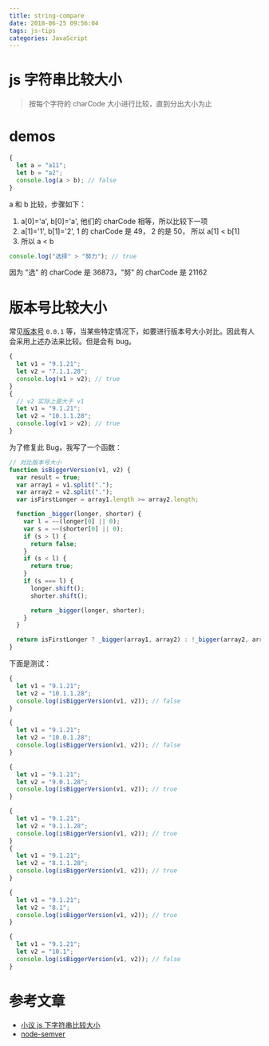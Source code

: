 ```yaml
---
title: string-compare
date: 2018-06-25 09:56:04
tags: js-tips
categories: JavaScript
---
```


# js 字符串比较大小

> 按每个字符的 charCode 大小进行比较，直到分出大小为止

# demos

```js
{
  let a = "a11";
  let b = "a2";
  console.log(a > b); // false
}
```

a 和 b 比较，步骤如下：

1.  a[0]='a', b[0]='a', 他们的 charCode 相等，所以比较下一项
2.  a[1]='1', b[1]='2', 1 的 charCode 是 49， 2 的是 50， 所以 a[1] < b[1]
3.  所以 a < b

```js
console.log("选择" > "努力"); // true
```

因为 "选" 的 charCode 是 36873，"努" 的 charCode 是 21162

# 版本号比较大小

常见[版本号](https://semver.org/lang/zh-CN/) `0.0.1` 等，当某些特定情况下，如要进行版本号大小对比。因此有人会采用上述办法来比较。但是会有 bug。

```js
{
  let v1 = "9.1.21";
  let v2 = "7.1.1.28";
  console.log(v1 > v2); // true
}
{
  // v2 实际上是大于 v1
  let v1 = "9.1.21";
  let v2 = "10.1.1.28";
  console.log(v1 > v2); // true
}
```

为了修复此 Bug，我写了一个函数：

```js
// 对比版本号大小
function isBiggerVersion(v1, v2) {
  var result = true;
  var array1 = v1.split(".");
  var array2 = v2.split(".");
  var isFirstLonger = array1.length >= array2.length;

  function _bigger(longer, shorter) {
    var l = ~~(longer[0] || 0);
    var s = ~~(shorter[0] || 0);
    if (s > l) {
      return false;
    }
    if (s < l) {
      return true;
    }
    if (s === l) {
      longer.shift();
      shorter.shift();

      return _bigger(longer, shorter);
    }
  }

  return isFirstLonger ? _bigger(array1, array2) : !_bigger(array2, array1);
}
```

下面是测试：

```js
{
  let v1 = "9.1.21";
  let v2 = "10.1.1.28";
  console.log(isBiggerVersion(v1, v2)); // false
}

{
  let v1 = "9.1.21";
  let v2 = "10.0.1.28";
  console.log(isBiggerVersion(v1, v2)); // false
}

{
  let v1 = "9.1.21";
  let v2 = "9.0.1.28";
  console.log(isBiggerVersion(v1, v2)); // true
}

{
  let v1 = "9.1.21";
  let v2 = "9.1.1.28";
  console.log(isBiggerVersion(v1, v2)); // true
}
{
  let v1 = "9.1.21";
  let v2 = "8.1.1.28";
  console.log(isBiggerVersion(v1, v2)); // true
}

{
  let v1 = "9.1.21";
  let v2 = "8.1";
  console.log(isBiggerVersion(v1, v2)); // true
}

{
  let v1 = "9.1.21";
  let v2 = "10.1";
  console.log(isBiggerVersion(v1, v2)); // false
}
```

# 参考文章

- [小议 js 下字符串比较大小](https://www.cnblogs.com/52cik/p/js-string-comparison.html)
- [node-semver](https://github.com/npm/node-semver/blob/master/semver.js#L471-L491)
